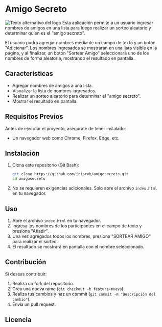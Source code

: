 # Amigo Secreto
![Texto alternativo del logo](assets/logopng)
Esta aplicación permite a un usuario ingresar nombres de amigos en una lista para luego realizar un sorteo aleatorio y determinar quién es el "amigo secreto".

El usuario podrá agregar nombres mediante un campo de texto y un botón "Adicionar". Los nombres ingresados se mostrarán en una lista visible en la página, y al finalizar, un botón "Sortear Amigo" seleccionará uno de los nombres de forma aleatoria, mostrando el resultado en pantalla.

## Características
- Agregar nombres de amigos a una lista.
- Visualizar la lista de nombres ingresados.
- Realizar un sorteo aleatorio para determinar el "amigo secreto".
- Mostrar el resultado en pantalla.

## Requisitos Previos
Antes de ejecutar el proyecto, asegúrate de tener instalado:
- Un navegador web como Chrome, Firefox, Edge, etc.

## Instalación
1. Clona este repositorio (Git Bash):
   ```bash
   git clone https://github.com/iriscob/amigosecreto.git
   cd amigosecreto
   ```
2. No se requieren exigencias adicionales. Solo abre el archivo `index.html` en tu navegador.

## Uso
1. Abre el archivo `index.html` en tu navegador.
2. Ingresa los nombres de los participantes en el campo de texto y presiona "Añadir".
3. Una vez agregados todos los nombres, presiona "SORTEAR AMIGO" para realizar el sorteo.
4. El resultado se mostrará en pantalla con el nombre seleccionado.

## Contribución
Si deseas contribuir:
1. Realiza un fork del repositorio.
2. Crea una nueva rama (`git checkout -b feature-nueva`).
3. Realiza tus cambios y haz un commit (`git commit -m "Descripción del cambio"`).
4. Envía un pull request.

## Licencia
